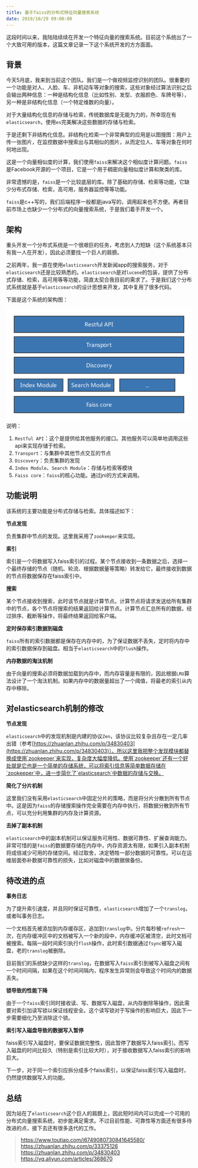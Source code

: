 ```yaml
---
title: 基于faiss的分布式特征向量搜索系统
date: 2019/10/29 09:00:00
---
```


这段时间以来，我陆陆续续在开发一个特征向量的搜索系统。目前这个系统出了一个大致可用的版本，这篇文章记录一下这个系统开发的方方面面。

<!-- more -->

## 背景

今天5月底，我来到当前这个团队。我们是一个做视频监控识别的团队。很重要的一个功能是对人、人脸、车、非机动车等对象的搜索，这些对象经过算法识别之后会输出两种信息：一种是结构化信息（比如性别、发型、衣服颜色、车牌号等），另一种是非结构化信息（一个特定维数的向量）。

对于大量结构化信息的存储与检索，传统数据库是无能为力的，所幸现在有`elasticsearch`，使用`es`完美解决这些数据的存储与检索。

于是还剩下非结构化信息。非结构化检索一个非常典型的应用是以图搜图：用户上传一张图片，在监控数据中搜索出与其相似的图片，从而定位人、车等对象在何时何地出现。

这是一个向量相似度的计算，我们使用`faiss`来解决这个相似度计算问题。`faiss`是Facebook开源的一个项目，它是一个用于稠密向量相似度计算和聚类的库。

非常遗憾的是，`faiss`是一个比较底层的库。除了基础的存储、检索等功能，它缺少分布式存储、检索，高可用，服务器监控等等功能。

`faiss`是c++写的，我们后端程序一般都是java写的，调用起来也不方便。再者目前市场上也缺少一个分布式的向量搜索系统，于是我们着手开发一个。

## 架构

重头开发一个分布式系统是一个很艰巨的任务，考虑到人力短缺（这个系统基本只有我一人在开发），因此必须要找一个巨人的肩膀。

之前两年，我一直在使用`elasticsearch`开发新闻app的搜索服务，对于`elasticsearch`还是比较熟悉的。`elasticsearch`是对`lucene`的包装，提供了分布式存储、检索，高可用等等功能，简直太契合我目前的需求了。于是我们这个分布式系统就是基于`elasticsearch`的设计思想来开发，其中复用了很多代码。

下面是这个系统的架构图：

![elasticfaiss](media/elasticfaiss.png)
说明：

1. `Restful API`：这个是提供给其他服务的接口。其他服务可以简单地调用这些api来实现存储于检索。
2. `Transport`：与集群中其他节点交互的节点
3. `Discovery`：负责集群的发现
4. `Index Module`、`Search Module`：存储与检索等模块
5. `Faiss core`：`faiss`的核心功能。通过jni的方式来调用。

## 功能说明

该系统的主要功能是分布式存储与检索。具体描述如下：

**节点发现**

负责集群中节点的发现。这里我采用了`zookeeper`来实现。

**索引**

索引是一个将数据写入faiss索引的过程。某个节点接收到一条数据之后，选择一个最终存储的节点（随机、轮流、根据数据量等策略）转发给它，最终接收到数据的节点将数据保存在faiss索引中。

**搜索**

某个节点接收到搜索，此时该节点就是计算节点。计算节点将请求发送给所有集群中的节点，各个节点将搜索的结果返回给计算节点。计算节点汇总所有的数据，经过排序、截断等操作，将最终结果返回给客户端。

**定时保存索引数据到磁盘**

`faiss`所有的索引数据都是保存在内存中的，为了保证数据不丢失，定时将内存中的索引数据保存到磁盘。相当于`elasticsearch`中的`flush`操作。

**内存数据的淘汰机制**

由于向量的搜索必须将数据加载到内存中，而内存容量是有限的，因此根据`LRU`算法设计了一个淘汰机制。如果内存中的数据量超出了一个阈值，将最老的索引从内存中移除。

## 对elasticsearch机制的修改

**节点发现**

`elasticsearch`中的发现机制是内建的协议`Zen`，该协议比较复杂且存在一定几率出错（参考[https://zhuanlan.zhihu.com/p/34830403](https://zhuanlan.zhihu.com/p/34830403)）。所以这里我把整个发现模块都替换成使用`zookeeper`来实现，复杂度大幅度降低。使用`zookeeper`还有一个好处就是它也是一个简单的存储系统，可以将索引信息等简单数据存储在`zookeeper`中，进一步简化了`elasticsearch`中数据的存储与交换。

**简化了分片机制**

这里我们没有采用`elasticsearch`中固定分片的策略，而是将分片分散到所有节点中。这是因为`faiss`的存储搜索操作完全需要在内存中执行，将数据分散到所有节点，可以充分利用集群的内存及计算资源。

**去掉了副本机制**

`elasticsearch`中的副本机制可以保证服务可用性、数据可靠性、扩展查询能力。非常可惜的是`faiss`的数据要存储在内存中，内存资源太有限，如果引入副本机制将成倍减少可用的存储空间。经过取舍，决定牺牲一部分数据的可靠性。可以在运维层面弥补数据可靠性的损失，比如对磁盘中的数据做备份。

## 待改进的点

**事务日志**

为了提升索引速度，并且同时保证可靠性，`elasticsearch`增加了一个`translog`，或者叫事务日志。

一个文档首先被添加到内存缓存区，追加到`translog`中。分片每秒被`refresh`一次，在内存缓冲区中的文档被写入一个新的段中，内存缓冲区被清空，此时文档可被搜索。每隔一段时间索引执行`flush`操作，此时索引数据通过`fsync`被写入磁盘，老的`translog`被删除。

目前我们的系统缺少这样的`translog`，在数据写入`faiss`索引到被写入磁盘之间有一个时间间隔，如果在这个时间间隔内，程序发生异常则会导致这个时间内的数据丢失。

**锁导致的性能下降**

由于一个`faiss`索引同时接收读、写、数据写入磁盘，从内存删除等操作，因此需要对索引加读写锁以保证线程安全。这个读写锁对于写操作的影响巨大，因此下一步需要细化乃至消除这个锁。

**索引写入磁盘导致的数据写入暂停**

faiss索引写入磁盘时，要保证数据完整性，因此暂停了数据写入faiss索引。而写入磁盘的时间比较久（特别是索引比较大时），对于接收数据写入faiss索引的影响巨大。

下一步，对于同一个索引应拆分成多个faiss索引，以保证faiss索引写入磁盘时，仍然提供数据写入的功能。

## 总结

因为站在了`elasticsearch`这个巨人的肩膀上，因此短时间内可以完成一个可用的分布式向量搜索系统，初步能满足需求。不过目前性能、可靠性等方面还有很多待改进的点，接下去还有很多迭代的工作。































> https://www.toutiao.com/i6749080730841645580/
> https://zhuanlan.zhihu.com/p/33375126
> https://zhuanlan.zhihu.com/p/34830403
> https://yq.aliyun.com/articles/368670
